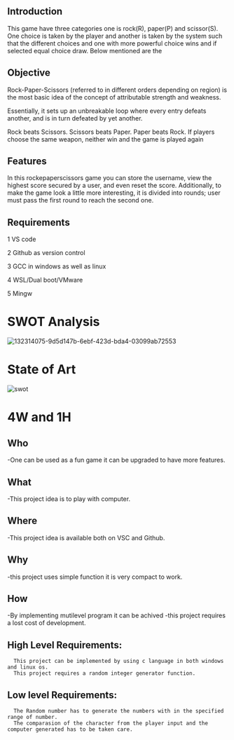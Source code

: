 ## Introduction

This game have three categories one is rock(R), paper(P) and scissor(S). One choice is taken by the player and another is taken by the system such that the different choices and one with more powerful choice wins and if selected equal choice draw. Below mentioned are the 

## Objective 
Rock-Paper-Scissors (referred to in different orders depending on region) is the most basic idea of the concept of attributable strength and weakness.

Essentially, it sets up an unbreakable loop where every entry defeats another, and is in turn defeated by yet another.

Rock beats Scissors.
Scissors beats Paper.
Paper beats Rock.
If players choose the same weapon, neither win and the game is played again

## Features
In this rockepaperscissors game you can store the username, view the highest score secured 
by a user, and even reset the score. Additionally, to make the game look a little more interesting, it is divided into rounds; user must pass the first round to reach the second one.

## Requirements
1 VS code

2 Github as version control

3 GCC in windows as well as linux

4 WSL/Dual boot/VMware

5 Mingw

# SWOT Analysis

![132314075-9d5d147b-6ebf-423d-bda4-03099ab72553](https://user-images.githubusercontent.com/94245015/142765769-15ec93c5-a8d5-4c18-a9d9-f73d3fb22777.png)

# State of Art

![swot](https://user-images.githubusercontent.com/85788583/132537528-03422646-a512-4804-9471-68d5ccb5d3db.jpg)

# 4W and 1H


## Who
-One can be used as a fun game it can be upgraded to have more features.

## What
-This project idea is to play with computer.

## Where
-This project idea is available both on VSC and Github.
 
 ## Why
 -this project uses simple function it is very compact to work.
 
 ## How
 -By implementing mutilevel program it can be achived
 -this project requires a lost cost of development.
 
 
   
   ## High Level Requirements:
      This project can be implemented by using c language in both windows and linux os.   
      This project requires a random integer generator function.                           
   ## Low level Requirements:
      The Random number has to generate the numbers with in the specified range of number.
      The comparasion of the character from the player input and the computer generated has to be taken care.
